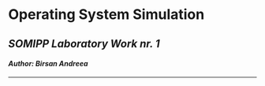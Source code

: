# __Operating System Simulation__
## _SOMIPP Laboratory Work nr. 1_

#### _Author: Birsan Andreea_

----
